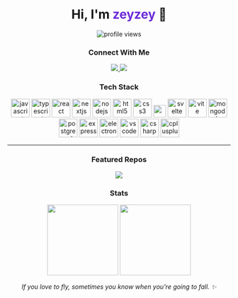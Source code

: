<!-- PROFIL BASLIK -->
<h1 align="center">Hi, I'm <span style="color:#6c2bd9;">zeyzey</span> 👋</h1>

<p align="center">
  <img src="https://komarev.com/ghpvc/?username=nikitagofi&label=Profile%20views&style=for-the-badge" alt="profile views"/>
</p>

<!-- SOSYAL BAGLANTILAR -->
<h3 align="center">Connect With Me</h3>
<p align="center">
  <!-- Instagram -->
  <a href="https://instagram.com/zeyzeyefs" target="_blank">
    <img src="https://img.shields.io/badge/Instagram-%23E4405F.svg?style=for-the-badge&logo=instagram&logoColor=white" />
  </a>
  <!-- Notion -->
  <a href="https://www.notion.so/zeyzeyefs" target="_blank">
    <img src="https://img.shields.io/badge/Notion-000000.svg?style=for-the-badge&logo=notion&logoColor=white" />
  </a>
</p>

<!-- TEKNOLOJI YIGINIM -->
<h3 align="center">Tech Stack</h3>

<p align="center">
  <!-- JavaScript -->
  <img src="https://cdn.jsdelivr.net/gh/devicons/devicon/icons/javascript/javascript-original.svg" height="42" alt="javascript"/>

  <!-- TypeScript -->
  <img src="https://cdn.jsdelivr.net/gh/devicons/devicon/icons/typescript/typescript-original.svg" height="42" alt="typescript"/>

  <!-- React -->
  <img src="https://cdn.jsdelivr.net/gh/devicons/devicon/icons/react/react-original.svg" height="42" alt="react"/>

  <!-- Next.js -->
  <img src="https://cdn.jsdelivr.net/gh/devicons/devicon/icons/nextjs/nextjs-original.svg" height="42" alt="nextjs" />

  <!-- Node.js -->
  <img src="https://cdn.jsdelivr.net/gh/devicons/devicon/icons/nodejs/nodejs-original.svg" height="42" alt="nodejs"/>

  <!-- HTML5 -->
  <img src="https://cdn.jsdelivr.net/gh/devicons/devicon/icons/html5/html5-original.svg" height="42" alt="html5"/>

  <!-- CSS3 -->
  <img src="https://cdn.jsdelivr.net/gh/devicons/devicon/icons/css3/css3-original.svg" height="42" alt="css3"/>

  <!-- Tailwind CSS -->
  <img src="https://img.shields.io/badge/Tailwind_CSS-38B2AC?style=for-the-badge&logo=tailwind-css&logoColor=white" height="28" />

  <!-- Svelte -->
  <img src="https://cdn.jsdelivr.net/gh/devicons/devicon/icons/svelte/svelte-original.svg" height="42" alt="svelte"/>

  <!-- Vite -->
  <img src="https://cdn.jsdelivr.net/gh/devicons/devicon/icons/vite/vite-original.svg" height="42" alt="vite"/>

  <!-- MongoDB -->
  <img src="https://cdn.jsdelivr.net/gh/devicons/devicon/icons/mongodb/mongodb-original.svg" height="42" alt="mongodb"/>

  <!-- PostgreSQL -->
  <img src="https://cdn.jsdelivr.net/gh/devicons/devicon/icons/postgresql/postgresql-original.svg" height="42" alt="postgresql"/>

  <!-- Express -->
  <img src="https://cdn.jsdelivr.net/gh/devicons/devicon/icons/express/express-original.svg" height="42" alt="express"/>

  <!-- Electron -->
  <img src="https://cdn.jsdelivr.net/gh/devicons/devicon/icons/electron/electron-original.svg" height="42" alt="electron"/>

  <!-- Visual Studio Code -->
  <img src="https://cdn.jsdelivr.net/gh/devicons/devicon/icons/vscode/vscode-original.svg" height="42" alt="vscode"/>

  <!-- C# -->
  <img src="https://cdn.jsdelivr.net/gh/devicons/devicon/icons/csharp/csharp-original.svg" height="42" alt="csharp"/>

  <!-- C++ -->
  <img src="https://cdn.jsdelivr.net/gh/devicons/devicon/icons/cplusplus/cplusplus-original.svg" height="42" alt="cplusplus"/>
</p>

---

<!-- VITRIN PROJELER -->
<h3 align="center">Featured Repos</h3>
<p align="center">
  <a href="https://github.com/nikitagofi/fotografcilik">
    <img src="https://github-readme-stats.vercel.app/api/pin/?username=nikitagofi&repo=fotografcilik&theme=transparent" />
  </a>
</p>

<!-- ISTATISTIKLER -->
<h3 align="center">Stats</h3>
<p align="center">
  <img src="https://github-readme-stats.vercel.app/api?username=nikitagofi&show_icons=true&theme=transparent" height="160"/>
  <img src="https://github-readme-streak-stats.herokuapp.com?user=nikitagofi&theme=transparent" height="160"/>
</p>

<!-- MINI NOT -->
<p align="center">
  <i>If you love to fly, sometimes you know when you're going to fall. ✨</i>
</p>
